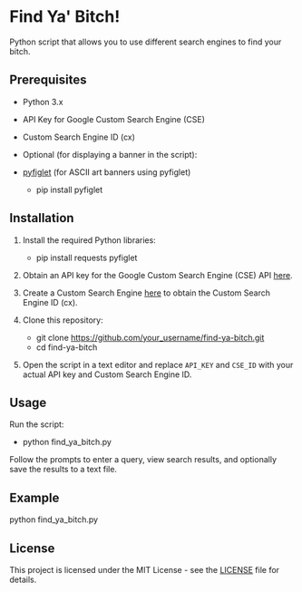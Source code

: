 # Find Ya' Bitch! 

Python script that allows you to use different search engines to find your bitch. 

## Prerequisites

- Python 3.x
- API Key for Google Custom Search Engine (CSE)
- Custom Search Engine ID (cx)

- Optional (for displaying a banner in the script):

- [pyfiglet](https://pypi.org/project/pyfiglet/) (for ASCII art banners using pyfiglet)

  - pip install pyfiglet

## Installation

1. Install the required Python libraries:

   - pip install requests pyfiglet

2. Obtain an API key for the Google Custom Search Engine (CSE) API [here](https://developers.google.com/custom-search/docs/tutorial/introduction).

3. Create a Custom Search Engine [here](https://cse.google.com/cse/) to obtain the Custom Search Engine ID (cx).

4. Clone this repository:
   - git clone https://github.com/your_username/find-ya-bitch.git
   - cd find-ya-bitch
   
5. Open the script in a text editor and replace `API_KEY` and `CSE_ID` with your actual API key and Custom Search Engine ID.

## Usage

Run the script:

- python find_ya_bitch.py

Follow the prompts to enter a query, view search results, and optionally save the results to a text file.

## Example

python find_ya_bitch.py

## License

This project is licensed under the MIT License - see the [LICENSE](LICENSE) file for details.
